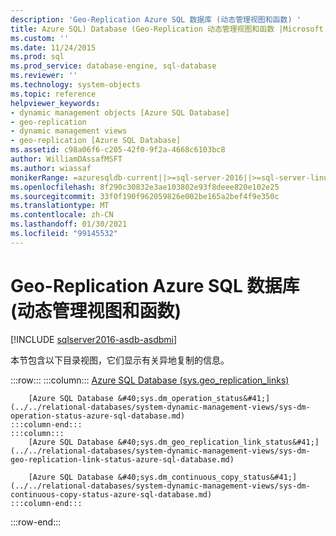 ```yaml
---
description: 'Geo-Replication Azure SQL 数据库 (动态管理视图和函数) '
title: Azure SQL) Database (Geo-Replication 动态管理视图和函数 |Microsoft Docs
ms.custom: ''
ms.date: 11/24/2015
ms.prod: sql
ms.prod_service: database-engine, sql-database
ms.reviewer: ''
ms.technology: system-objects
ms.topic: reference
helpviewer_keywords:
- dynamic management objects [Azure SQL Database]
- geo-replication
- dynamic management views
- geo-replication [Azure SQL Database]
ms.assetid: c98a06f6-c205-42f0-9f2a-4668c6103bc8
author: WilliamDAssafMSFT
ms.author: wiassaf
monikerRange: =azuresqldb-current||>=sql-server-2016||>=sql-server-linux-2017||=azuresqldb-mi-current
ms.openlocfilehash: 8f290c30832e3ae103802e93f8deee820e102e25
ms.sourcegitcommit: 33f0f190f962059826e002be165a2bef4f9e350c
ms.translationtype: MT
ms.contentlocale: zh-CN
ms.lasthandoff: 01/30/2021
ms.locfileid: "99145532"
---
```

# <a name="geo-replication-dynamic-management-views-and-functions-azure-sql-database"></a>Geo-Replication Azure SQL 数据库 (动态管理视图和函数) 

[!INCLUDE [sqlserver2016-asdb-asdbmi](../../includes/applies-to-version/sqlserver2016-asdb-asdbmi.md)]

  本节包含以下目录视图，它们显示有关异地复制的信息。  

:::row:::
    :::column:::
        [Azure SQL Database &#40;sys.geo_replication_links&#41;](../../relational-databases/system-dynamic-management-views/sys-geo-replication-links-azure-sql-database.md)

        [Azure SQL Database &#40;sys.dm_operation_status&#41;](../../relational-databases/system-dynamic-management-views/sys-dm-operation-status-azure-sql-database.md)
    :::column-end:::
    :::column:::
        [Azure SQL Database &#40;sys.dm_geo_replication_link_status&#41;](../../relational-databases/system-dynamic-management-views/sys-dm-geo-replication-link-status-azure-sql-database.md)

        [Azure SQL Database &#40;sys.dm_continuous_copy_status&#41;](../../relational-databases/system-dynamic-management-views/sys-dm-continuous-copy-status-azure-sql-database.md)
    :::column-end:::
:::row-end:::
